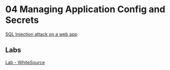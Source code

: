 # 04 Managing Application Config and Secrets

[SQL Injection attack on a web app](https://azure.microsoft.com/en-us/resources/templates/101-sql-injection-attack-prevention/)

## Labs

[Lab - WhiteSource](https://www.azuredevopslabs.com/labs/vstsextend/whitesource/)
